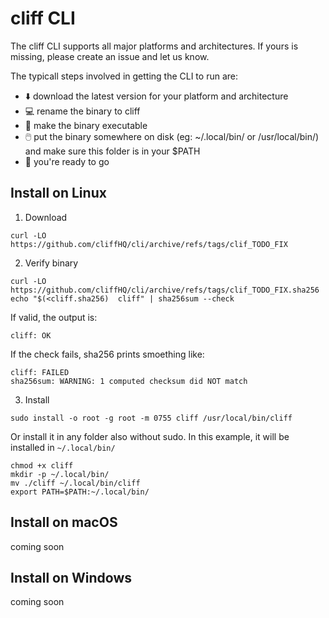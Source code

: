 # cliff CLI

The cliff CLI supports all major platforms and architectures. If yours is missing, please create an issue and let us know.

The typicall steps involved in getting the CLI to run are:
- ⬇️ download the latest version for your platform and architecture
- 💻 rename the binary to cliff
- 🧯 make the binary executable
- 🖱️ put the binary somewhere on disk (eg: ~/.local/bin/ or /usr/local/bin/) and make sure this folder is in your $PATH
- 🎉 you're ready to go


## Install on Linux

1. Download
```
curl -LO https://github.com/cliffHQ/cli/archive/refs/tags/clif_TODO_FIX
```

2. Verify binary
```
curl -LO https://github.com/cliffHQ/cli/archive/refs/tags/clif_TODO_FIX.sha256
echo "$(<cliff.sha256)  cliff" | sha256sum --check
```

If valid, the output is:
```
cliff: OK
```

If the check fails, sha256 prints smoething like:
```
cliff: FAILED
sha256sum: WARNING: 1 computed checksum did NOT match
```

3. Install
```
sudo install -o root -g root -m 0755 cliff /usr/local/bin/cliff
```

Or install it in any folder also without sudo. In this example, it will be installed in `~/.local/bin/`
```
chmod +x cliff
mkdir -p ~/.local/bin/
mv ./cliff ~/.local/bin/cliff
export PATH=$PATH:~/.local/bin/
```

## Install on macOS

coming soon

## Install on Windows

coming soon
